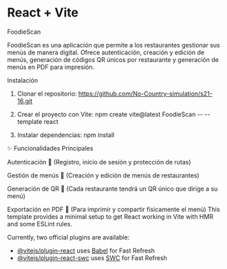 # React + Vite
FoodieScan

FoodieScan es una aplicación que permite a los restaurantes gestionar sus menús de manera digital. Ofrece autenticación, creación y edición de menús, generación de códigos QR únicos por restaurante y generación de menús en PDF para impresión.

Instalación

1. Clonar el repositorio:
https://github.com/No-Country-simulation/s21-16.git

2. Crear el proyecto con Vite:
npm create vite@latest FoodieScan -- --template react

3. Instalar dependencias:
npm install

✨ Funcionalidades Principales

Autenticación 📲 (Registro, inicio de sesión y protección de rutas)

Gestión de menús 📝 (Creación y edición de menús de restaurantes)

Generación de QR 📌 (Cada restaurante tendrá un QR único que dirige a su menú)

Exportación en PDF 📄 (Para imprimir y compartir físicamente el menú)
This template provides a minimal setup to get React working in Vite with HMR and some ESLint rules.

Currently, two official plugins are available:

- [@vitejs/plugin-react](https://github.com/vitejs/vite-plugin-react/blob/main/packages/plugin-react/README.md) uses [Babel](https://babeljs.io/) for Fast Refresh
- [@vitejs/plugin-react-swc](https://github.com/vitejs/vite-plugin-react-swc) uses [SWC](https://swc.rs/) for Fast Refresh
